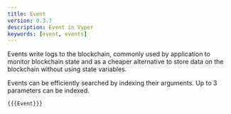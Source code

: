 ```yaml
---
title: Event
version: 0.3.7
description: Event in Vyper
keywords: [event, events]
---
```


Events write logs to the blockchain, commonly used by application to monitor blockchain state and as a cheaper alternative to store data on the blockchain without using state variables.

Events can be efficiently searched by indexing their arguments. Up to 3 parameters can be indexed.

```vyper
{{{Event}}}
```
